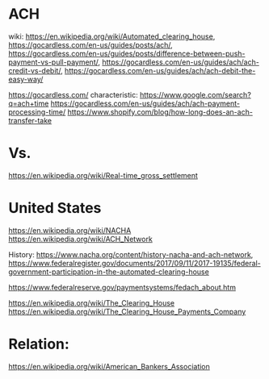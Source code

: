 # ACH
wiki: https://en.wikipedia.org/wiki/Automated_clearing_house, https://gocardless.com/en-us/guides/posts/ach/, https://gocardless.com/en-us/guides/posts/difference-between-push-payment-vs-pull-payment/, https://gocardless.com/en-us/guides/ach/ach-credit-vs-debit/, https://gocardless.com/en-us/guides/ach/ach-debit-the-easy-way/

https://gocardless.com/ characteristic: https://www.google.com/search?q=ach+time https://gocardless.com/en-us/guides/ach/ach-payment-processing-time/ https://www.shopify.com/blog/how-long-does-an-ach-transfer-take

# Vs.
https://en.wikipedia.org/wiki/Real-time_gross_settlement

# United States
https://en.wikipedia.org/wiki/NACHA  
https://en.wikipedia.org/wiki/ACH_Network

History: https://www.nacha.org/content/history-nacha-and-ach-network, https://www.federalregister.gov/documents/2017/09/11/2017-19135/federal-government-participation-in-the-automated-clearing-house

https://www.federalreserve.gov/paymentsystems/fedach_about.htm


https://en.wikipedia.org/wiki/The_Clearing_House
https://en.wikipedia.org/wiki/The_Clearing_House_Payments_Company

# Relation:  
https://en.wikipedia.org/wiki/American_Bankers_Association
